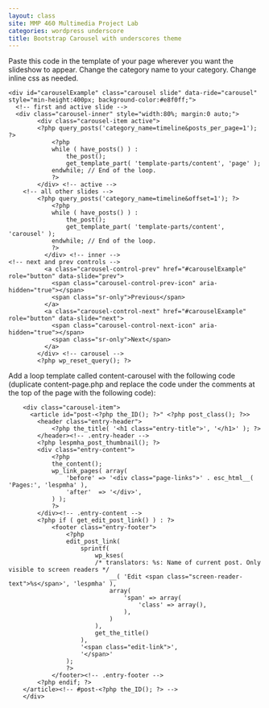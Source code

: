 ```yaml
---
layout: class
site: MMP 460 Multimedia Project Lab
categories: wordpress underscore
title: Bootstrap Carousel with underscores theme
---
```

Paste this code in the template of your page wherever you want the slideshow to appear. Change the category name to your category. Change inline css as needed.

	<div id="carouselExample" class="carousel slide" data-ride="carousel" style="min-height:400px; background-color:#e8f0ff;">
	  <!-- first and active slide -->
	  <div class="carousel-inner" style="width:80%; margin:0 auto;">
		    <div class="carousel-item active">
			<?php query_posts('category_name=timeline&posts_per_page=1'); ?>
				<?php
				while ( have_posts() ) :
					the_post();
					get_template_part( 'template-parts/content', 'page' );
				endwhile; // End of the loop.
				?>
			</div> <!-- active -->
		<!-- all other slides -->	
			<?php query_posts('category_name=timeline&offset=1'); ?>
				<?php
				while ( have_posts() ) :
					the_post();
					get_template_part( 'template-parts/content', 'carousel' );
				endwhile; // End of the loop.
				?>
			  </div> <!-- inner -->
	<!-- next and prev controls -->
			  <a class="carousel-control-prev" href="#carouselExample" role="button" data-slide="prev">
			    <span class="carousel-control-prev-icon" aria-hidden="true"></span>
			    <span class="sr-only">Previous</span>
			  </a>
			  <a class="carousel-control-next" href="#carouselExample" role="button" data-slide="next">
			    <span class="carousel-control-next-icon" aria-hidden="true"></span>
			    <span class="sr-only">Next</span>
			  </a>
			</div> <!-- carousel -->
			<?php wp_reset_query(); ?>
			
Add a loop template called content-carousel with the following code (duplicate content-page.php and replace the code under the comments at the top of the page with the following code):

		<div class="carousel-item">
		  <article id="post-<?php the_ID(); ?>" <?php post_class(); ?>>
			<header class="entry-header">
				<?php the_title( '<h1 class="entry-title">', '</h1>' ); ?>
			</header><!-- .entry-header -->
			<?php lespmha_post_thumbnail(); ?>
			<div class="entry-content">
				<?php
				the_content();
				wp_link_pages( array(
					'before' => '<div class="page-links">' . esc_html__( 'Pages:', 'lespmha' ),
					'after'  => '</div>',
				) );
				?>
			</div><!-- .entry-content -->
			<?php if ( get_edit_post_link() ) : ?>
				<footer class="entry-footer">
					<?php
					edit_post_link(
						sprintf(
							wp_kses(
							/* translators: %s: Name of current post. Only visible to screen readers */
								__( 'Edit <span class="screen-reader-text">%s</span>', 'lespmha' ),
								array(
									'span' => array(
										'class' => array(),
									),
								)
							),
							get_the_title()
						),
						'<span class="edit-link">',
						'</span>'
					);
					?>
				</footer><!-- .entry-footer -->
			<?php endif; ?>
		</article><!-- #post-<?php the_ID(); ?> -->
		</div>
